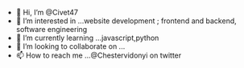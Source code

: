 - 👋 Hi, I’m @Civet47
- 👀 I’m interested in ...website development ; frontend and backend, software engineering
- 🌱 I’m currently learning ...javascript,python
- 💞️ I’m looking to collaborate on ...
- 📫 How to reach me ...@Chestervidonyi on twitter

<!---
Civet47/Civet47 is a ✨ special ✨ repository because its `README.md` (this file) appears on your GitHub profile.
You can click the Preview link to take a look at your changes.
--->
